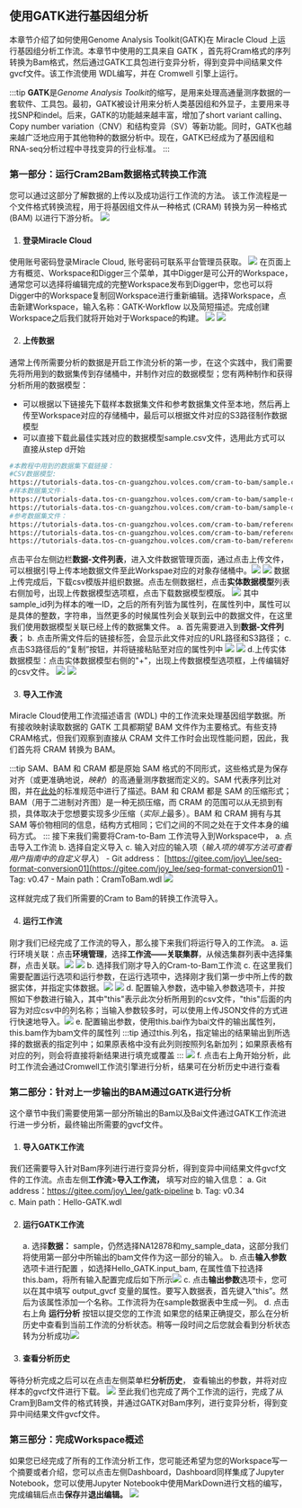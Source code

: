 ## 使用GATK进行基因组分析

本章节介绍了如何使用Genome Analysis Toolkit(GATK)在 Miracle Cloud 上运行基因组分析工作流。本章节中使用的工具来自 GATK ，首先将Cram格式的序列转换为Bam格式，然后通过GATK工具包进行变异分析，得到变异中间结果文件gvcf文件。该工作流使用 WDL编写，并在 Cromwell 引擎上运行。

:::tip
**GATK**是*Genome Analysis Toolkit*的缩写，是用来处理高通量测序数据的一套软件、工具包。最初，GATK被设计用来分析人类基因组和外显子，主要用来寻找SNP和indel。后来，GATK的功能越来越丰富，增加了short variant calling、Copy number variation（CNV）和结构变异（SV）等新功能。同时，GATK也越来越广泛地应用于其他物种的数据分析中。现在，GATK已经成为了基因组和RNA-seq分析过程中寻找变异的行业标准。
:::

### 第一部分：运行Cram2Bam数据格式转换工作流

您可以通过这部分了解数据的上传以及成功运行工作流的方法。 该工作流程是一个文件格式转换流程，用于将基因组文件从一种格式 (CRAM) 转换为另一种格式 (BAM) 以进行下游分析。
![](https://portal.volccdn.com/obj/volcfe/cloud-universal-doc/upload_ef05c8dcd02105510bd2ee283b21d996.png)

1. #### 登录Miracle Cloud
使用账号密码登录Miracle Cloud, 账号密码可联系平台管理员获取。
![](https://portal.volccdn.com/obj/volcfe/cloud-universal-doc/upload_5bf5c8c838c692ee8d4a5fbb4c730d51.png)
在页面上方有概览、Workspace和Digger三个菜单，其中Digger是可公开的Workspace，通常您可以选择将编辑完成的完整Workspace发布到Digger中，您也可以将Digger中的Workspace复制回Workspace进行重新编辑。选择Workspace，点击新建Workspace，输入名称：GATK-Workflow 以及简短描述。完成创建Workspace之后我们就将开始对于Workspace的构建。
![](https://portal.volccdn.com/obj/volcfe/cloud-universal-doc/upload_b6054b8c6c9ffb21a13ee67d37019ebb.png)
![](https://portal.volccdn.com/obj/volcfe/cloud-universal-doc/upload_978a3c68ac6ecca3b0765a1a3d0cf9ef.png)

2. #### 上传数据
通常上传所需要分析的数据是开启工作流分析的第一步，在这个实践中，我们需要先将所用到的数据集传到存储桶中，并制作对应的数据模型；您有两种制作和获得分析所用的数据模型：
- 可以根据以下链接先下载样本数据集文件和参考数据集文件至本地，然后再上传至Workspace对应的存储桶中，最后可以根据文件对应的S3路径制作数据模型
- 可以直接下载此最佳实践对应的数据模型sample.csv文件，选用此方式可以直接从step d开始
```bash
#本教程中用到的数据集下载链接：
#CSV数据模型:
https://tutorials-data.tos-cn-guangzhou.volces.com/cram-to-bam/sample.csv
#样本数据集文件：
https://tutorials-data.tos-cn-guangzhou.volces.com/cram-to-bam/sample-data/NA12878.cram
https://tutorials-data.tos-cn-guangzhou.volces.com/cram-to-bam/sample-data/my-sample-data.cram
#参考数据集文件：
https://tutorials-data.tos-cn-guangzhou.volces.com/cram-to-bam/reference-data/Homo\_sapiens\_assembly38.dict
https://tutorials-data.tos-cn-guangzhou.volces.com/cram-to-bam/reference-data/Homo\_sapiens\_assembly38.fasta
https://tutorials-data.tos-cn-guangzhou.volces.com/cram-to-bam/reference-data/Homo\_sapiens\_assembly38.fasta.fai
```

点击平台左侧边栏**数据-文件列表**，进入文件数据管理页面，通过点击上传文件，可以根据引导上传本地数据文件至此Workspae对应的对象存储桶中。![](https://portal.volccdn.com/obj/volcfe/cloud-universal-doc/upload_df7377f3e58f3fdefa6d040ac5d8027b.png)
![](https://portal.volccdn.com/obj/volcfe/cloud-universal-doc/upload_e9ab9f548d359f57ab085433e2c81218.png)
数据上传完成后，下载csv模版并组织数据。点击左侧数据栏，点击**实体数据模型**列表右侧加号，出现上传数据模型选项框，点击下载数据模型模版。
![](https://portal.volccdn.com/obj/volcfe/cloud-universal-doc/upload_70cc5fbed2ec6f06048fd40e9bc2b754.png)
其中sample\_id列为样本的唯一ID，之后的所有列皆为属性列，在属性列中，属性可以是具体的整数，字符串，当然更多的时候属性列会关联到云中的数据文件，在这里我们使用数据模型关联已经上传的数据集文件。
	a. 首先需要进入到**数据-文件列表**； 
	b. 点击所需文件后的链接标签，会显示此文件对应的URL路径和S3路径；
	c. 点击S3路径后的“复制”按钮，并将链接粘贴至对应的属性列中
![](https://portal.volccdn.com/obj/volcfe/cloud-universal-doc/upload_87e0774121a5ec756e2582069c024c13.png)
![](https://portal.volccdn.com/obj/volcfe/cloud-universal-doc/upload_da5c10cae6ef65cdcf032bdfefe196b0.png)
	d.上传实体数据模型：点击实体数据模型右侧的"+"，出现上传数据模型选项框，上传编辑好的csv文件。
![](https://portal.volccdn.com/obj/volcfe/cloud-universal-doc/upload_bea0206d7cbb6bb6a96fd33ce4609cc7.png)
![](https://portal.volccdn.com/obj/volcfe/cloud-universal-doc/upload_07816eb000c8714a7789c860744657ee.png)

3. #### 导入工作流
Miracle Cloud使用工作流描述语言 (WDL) 中的工作流来处理基因组学数据。所有接收映射读取数据的 GATK 工具都期望 BAM 文件作为主要格式。有些支持CRAM格式，但我们观察到直接从 CRAM 文件工作时会出现性能问题，因此，我们首先将 CRAM 转换为 BAM。

:::tip
SAM、BAM 和 CRAM 都是原始 SAM 格式的不同形式，这些格式是为保存对齐（或更准确地说，*映射*）的高通量测序数据而定义的。SAM 代表序列比对图，并在[此处](http://samtools.github.io/hts-specs)的标准规范中进行了描述。BAM 和 CRAM 都是 SAM 的压缩形式；BAM（用于二进制对齐图）是一种无损压缩，而 CRAM 的范围可以从无损到有损，具体取决于您想要实现多少压缩（*实际上*最多）。BAM 和 CRAM 拥有与其 SAM 等价物相同的信息，结构方式相同；它们之间的不同之处在于文件本身的编码方式。
:::
接下来我们需要将Cram-to-Bam 工作流导入到Workspace中，
	a. 点击导入工作流
	b. 选择自定义导入
	c. 输入对应的输入项（*输入项的填写方法可查看用户指南中的自定义导入*）
		- Git address： [https://gitee.com/joy\_lee/seq-format-conversion01](https://gitee.com/joy_lee/seq-format-conversion01)
		- Tag: v0.47
		- Main path：CramToBam.wdl
![](https://portal.volccdn.com/obj/volcfe/cloud-universal-doc/upload_19282b30883efcecc1ed242a8022de98.png)

这样就完成了我们所需要的Cram to Bam的转换工作流导入。

4. #### 运行工作流
	
刚才我们已经完成了工作流的导入，那么接下来我们将运行导入的工作流。
	a. 运行环境关联：点击**环境管理**，选择**工作流——关联集群**，从候选集群列表中选择集群，点击关联。![](https://portal.volccdn.com/obj/volcfe/cloud-universal-doc/upload_c694e576c2d426c506526b7f21aee1ec.png)
![](https://portal.volccdn.com/obj/volcfe/cloud-universal-doc/upload_e0bcb694962037971a22242e30119b7a.png)
	b. 选择我们刚才导入的Cram-to-Bam工作流
	c. 在这里我们需要配置运行选项和运行参数，在运行选项中，选择刚才我们第一步中所上传的数据实体，并指定实体数据。![](https://portal.volccdn.com/obj/volcfe/cloud-universal-doc/upload_2ebc45d1ba9316e34894039e21def8b1.png)
![](https://portal.volccdn.com/obj/volcfe/cloud-universal-doc/upload_c495d00c54369999060a69d67dbc1bf8.png)
	d. 配置输入参数，选中输入参数选项卡，并按照如下参数进行输入，其中"this"表示此次分析所用到的csv文件，"this"后面的内容为对应csv中的列名称；当输入参数较多时，可以使用上传JSON文件的方式进行快速地导入。![](https://portal.volccdn.com/obj/volcfe/cloud-universal-doc/upload_8be5120d48939a49bf74d65c40c41e9e.png)
	e. 配置输出参数，使用this.bai作为bai文件的输出属性列，this.bam作为bam文件的属性列
:::tip
通过this.列名，指定输出的结果输出到所选择的数据表的指定列中；如果原表格中没有此列则按照列名新加列；如果原表格有对应的列，则会将直接将新结果进行填充或覆盖
:::
![](https://portal.volccdn.com/obj/volcfe/cloud-universal-doc/upload_949488e50beff75c79b1709417f5daea.png)
	f. 点击右上角开始分析，此时工作流会通过Cromwell工作流引擎进行分析，结果可在分析历史中进行查看
### 第二部分：针对上一步输出的BAM通过GATK进行分析

这个章节中我们需要使用第一部分所输出的Bam以及Bai文件通过GATK工作流进行进一步分析，最终输出所需要的gvcf文件。
1. #### 导入GATK工作流
我们还需要导入针对Bam序列进行进行变异分析，得到变异中间结果文件gvcf文件的工作流。点击左侧**工作流**\>**导入工作流，** 填写对应的输入信息：
	a. Git address：https://gitee.com/joy\_lee/gatk-pipeline
	b. Tag: v0.34	
	c. Main path：Hello-GATK.wdl
	
2. #### 运行GATK工作流
	
	a. 选择**数据：** sample，仍然选择NA12878和my\_sample\_data，这部分我们将使用第一部分中所输出的bam文件作为这一部分的输入。
	b. 点击**输入参数**选项卡进行配置 ，如选择Hello\_GATK.input\_bam, 在属性值下拉选择this.bam，将所有输入配置完成后如下所示![](https://portal.volccdn.com/obj/volcfe/cloud-universal-doc/upload_40eeb798c61a1a5ef2f5b0befb7b348d.png)
	c. 点击**输出参数**选项卡，您可以在其中填写 output\_gvcf 变量的属性。要写入数据表，首先键入“this”。然后为该属性添加一个名称。工作流将为在sample数据表中生成一列。
	d. 点击右上角 **运行分析** 按钮以提交您的工作流
如果您的结果正确提交，那么在分析历史中查看到当前工作流的分析状态。稍等一段时间之后您就会看到分析状态转为分析成功![](https://portal.volccdn.com/obj/volcfe/cloud-universal-doc/upload_c93a8f59d241ed106e98515fd67c05a0.png)
3. #### 查看分析历史
等待分析完成之后可以在点击左侧菜单栏**分析历史**， 查看输出的参数，并将对应样本的gvcf文件进行下载。
![](https://portal.volccdn.com/obj/volcfe/cloud-universal-doc/upload_53bc1b80810d11c4bc35f1993b2b5dcc.png)
至此我们也完成了两个工作流的运行，完成了从Cram到Bam文件的格式转换，并通过GATK对Bam序列，进行变异分析，得到变异中间结果文件gvcf文件。

### 第三部分：完成Workspace概述

如果您已经完成了所有的工作流分析工作，您可能还希望为您的Workspace写一个摘要或者介绍，您可以点击左侧Dashboard，Dashboard同样集成了Jupyter Notebook，您可以使用Jupyter Notebook中使用MarkDown进行文档的编写，完成编辑后点击**保存**并**退出编辑。**
![](https://portal.volccdn.com/obj/volcfe/cloud-universal-doc/upload_45b21dca9b449a6eecba49c939ae29ec.png)
